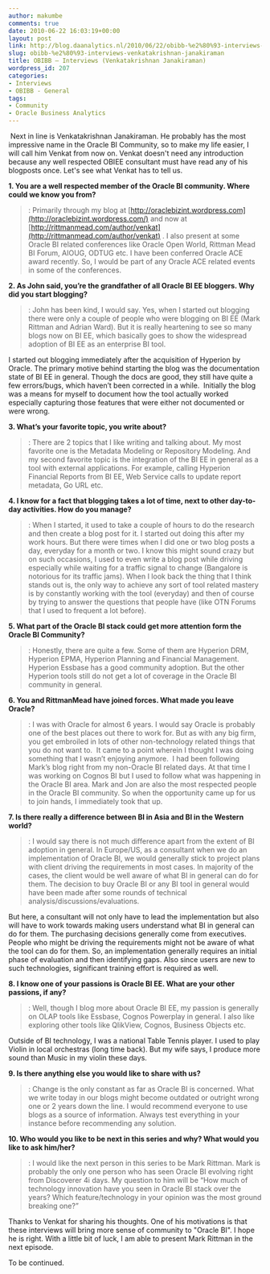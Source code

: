 ```yaml
---
author: makumbe
comments: true
date: 2010-06-22 16:03:19+00:00
layout: post
link: http://blog.daanalytics.nl/2010/06/22/obibb-%e2%80%93-interviews-venkatakrishnan-janakiraman/
slug: obibb-%e2%80%93-interviews-venkatakrishnan-janakiraman
title: OBIBB – Interviews (Venkatakrishnan Janakiraman)
wordpress_id: 207
categories:
- Interviews
- OBIBB - General
tags:
- Community
- Oracle Business Analytics
---
```


 Next in line is Venkatakrishnan Janakiraman. He probably has the most impressive name in the Oracle BI Community, so to make my life easier, I will call him Venkat from now on. Venkat doesn't need any introduction because any well respected OBIEE consultant must have read any of his blogposts once. Let's see what Venkat has to tell us.

**1. You are a well respected member of the Oracle BI community. Where could we know you from?** 

>: Primarily through my blog at [http://oraclebizint.wordpress.com](http://oraclebizint.wordpress.com/) and now at [http://rittmanmead.com/author/venkat](http://rittmanmead.com/author/venkat) . I also present at some Oracle BI related conferences like Oracle Open World, Rittman Mead BI Forum, AIOUG, ODTUG etc. I have been conferred Oracle ACE award recently. So, I would be part of any Oracle ACE related events in some of the conferences.

**2. As John said, you’re the grandfather of all Oracle BI EE bloggers. Why did you start blogging?**

>: John has been kind, I would say. Yes, when I started out blogging there were only a couple of people who were blogging on BI EE (Mark Rittman and Adrian Ward). But it is really heartening to see so many blogs now on BI EE, which basically goes to show the widespread adoption of BI EE as an enterprise BI tool.

I started out blogging immediately after the acquisition of Hyperion by Oracle. The primary motive behind starting the blog was the documentation state of BI EE in general. Though the docs are good, they still have quite a few errors/bugs, which haven’t been corrected in a while.  Initially the blog was a means for myself to document how the tool actually worked especially capturing those features that were either not documented or were wrong.

**3. What’s your favorite topic, you write about?**

>: There are 2 topics that I like writing and talking about. My most favorite one is the Metadata Modeling or Repository Modeling. And my second favorite topic is the integration of the BI EE in general as a tool with external applications. For example, calling Hyperion Financial Reports from BI EE, Web Service calls to update report metadata, Go URL etc.

**4. I know for a fact that blogging takes a lot of time, next to other day-to-day activities. How do you manage?**

>: When I started, it used to take a couple of hours to do the research and then create a blog post for it. I started out doing this after my work hours. But there were times when I did one or two blog posts a day, everyday for a month or two. I know this might sound crazy but on such occasions, I used to even write a blog post while driving especially while waiting for a traffic signal to change (Bangalore is notorious for its traffic jams). When I look back the thing that I think stands out is, the only way to achieve any sort of tool related mastery is by constantly working with the tool (everyday) and then of course by trying to answer the questions that people have (like OTN Forums that I used to frequent a lot before).

**5. What part of the Oracle BI stack could get more attention form the Oracle BI Community?**

>: Honestly, there are quite a few. Some of them are Hyperion DRM, Hyperion EPMA, Hyperion Planning and Financial Management. Hyperion Essbase has a good community adoption. But the other Hyperion tools still do not get a lot of coverage in the Oracle BI community in general.

**6. You and RittmanMead have joined forces. What made you leave Oracle?**

>: I was with Oracle for almost 6 years. I would say Oracle is probably one of the best places out there to work for. But as with any big firm, you get embroiled in lots of other non-technology related things that you do not want to.  It came to a point wherein I thought I was doing something that I wasn’t enjoying anymore.  I had been following Mark’s blog right from my non-Oracle BI related days. At that time I was working on Cognos BI but I used to follow what was happening in the Oracle BI area. Mark and Jon are also the most respected people in the Oracle BI community. So when the opportunity came up for us to join hands, I immediately took that up.

**7. Is there really a difference between BI in Asia and BI in the Western world?**

>: I would say there is not much difference apart from the extent of BI adoption in general. In Europe/US, as a consultant when we do an implementation of Oracle BI, we would generally stick to project plans with client driving the requirements in most cases. In majority of the cases, the client would be well aware of what BI in general can do for them. The decision to buy Oracle BI or any BI tool in general would have been made after some rounds of technical analysis/discussions/evaluations.

But here, a consultant will not only have to lead the implementation but also will have to work towards making users understand what BI in general can do for them. The purchasing decisions generally come from executives. People who might be driving the requirements might not be aware of what the tool can do for them. So, an implementation generally requires an initial phase of evaluation and then identifying gaps. Also since users are new to such technologies, significant training effort is required as well.

**8. I know one of your passions is Oracle BI EE. What are your other passions, if any?**

>: Well, though I blog more about Oracle BI EE, my passion is generally on OLAP tools like Essbase, Cognos Powerplay in general. I also like exploring other tools like QlikView, Cognos, Business Objects etc.

Outside of BI technology, I was a national Table Tennis player. I used to play Violin in local orchestras (long time back). But my wife says, I produce more sound than Music in my violin these days.

**9. Is there anything else you would like to share with us?**

>: Change is the only constant as far as Oracle BI is concerned. What we write today in our blogs might become outdated or outright wrong one or 2 years down the line. I would recommend everyone to use blogs as a source of information. Always test everything in your instance before recommending any solution.

**10. Who would you like to be next in this series and why? What would you like to ask him/her?** 

>: I would like the next person in this series to be Mark Rittman. Mark is probably the only one person who has seen Oracle BI evolving right from Discoverer 4i days. My question to him will be “How much of technology innovation have you seen in Oracle BI stack over the years? Which feature/technology in your opinion was the most ground breaking one?”

Thanks to Venkat for sharing his thoughts. One of his motivations is that these interviews will bring more sense of community to "Oracle BI". I hope he is right. With a little bit of luck, I am able to present Mark Rittman in the next episode.

To be continued.
